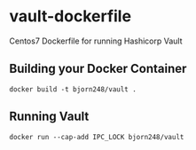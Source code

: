 # vault-dockerfile
Centos7 Dockerfile for running Hashicorp Vault

## Building your Docker Container
```
docker build -t bjorn248/vault .
```

## Running Vault
```
docker run --cap-add IPC_LOCK bjorn248/vault
```
